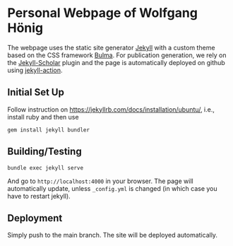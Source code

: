 # Personal Webpage of Wolfgang Hönig

The webpage uses the static site generator [Jekyll](https://jekyllrb.com/) with a custom theme based on the CSS framework [Bulma](https://bulma.io/).
For publication generation, we rely on the [Jekyll-Scholar](https://github.com/inukshuk/jekyll-scholar) plugin and the page is automatically deployed
on github using [jekyll-action](https://github.com/helaili/jekyll-action).

## Initial Set Up

Follow instruction on https://jekyllrb.com/docs/installation/ubuntu/, i.e., install ruby and then use

```
gem install jekyll bundler
```

## Building/Testing

```
bundle exec jekyll serve
```

And go to `http://localhost:4000` in your browser. The page will automatically update, unless `_config.yml` is changed (in which case you have to restart jekyll).

## Deployment

Simply push to the main branch. The site will be deployed automatically.